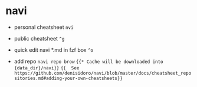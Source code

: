 # navi
- personal cheatsheet
`nvi`

- public cheatsheet
`^g`

- quick edit navi *.md in fzf box
`^o`

- add repo
`navi repo brow`
`{{* Cache will be downloaded into {data_dir}/navi}}`
`{{  See https://github.com/denisidoro/navi/blob/master/docs/cheatsheet_repositories.md#adding-your-own-cheatsheets}}`

